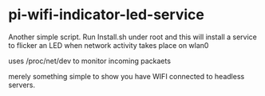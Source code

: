 # pi-wifi-indicator-led-service

Another simple script. Run Install.sh under root and this will install a service to flicker an LED when network activity takes place on wlan0 

uses /proc/net/dev to monitor incoming packaets

merely something simple to show you have WIFI connected to headless servers. 
